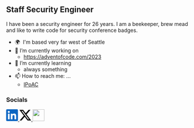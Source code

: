 Staff Security Engineer
-----------------------

I have been a security engineer for 26 years. I am a beekeeper, brew mead and like to write code for security conference badges.

- 🌍  I'm based very far west of Seattle
- 🔭 I’m currently working on 
  -  https://adventofcode.com/2023
- 🌱 I’m currently learning
  - always something
- 📫 How to reach me: ...
  - [IPoAC](https://datatracker.ietf.org/doc/html/rfc2549)

### Socials

<p align="left">
<a href="https://www.linkedin.com/in/pandatrax" target="_blank" rel="noreferrer"> <picture> <source media="(prefers-color-scheme: dark)" srcset="https://raw.githubusercontent.com/pandatrax/pandatrax/main/icons/socials/linkedin-dark.svg" /> <source media="(prefers-color-scheme: light)" srcset="https://raw.githubusercontent.com/pandatrax/pandatrax/main/icons/socials/linkedin.svg" /> <img src="https://raw.githubusercontent.com/pandatrax/pandatrax/main/icons/socials/linkedin.svg" width="32" height="32" /> </picture> </a> 
<a href="https://www.x.com/pandatrax" target="_blank" rel="noreferrer"> <picture> <source media="(prefers-color-scheme: dark)" srcset="https://raw.githubusercontent.com/pandatrax/pandatrax/main/icons/socials/twitter-dark.svg" /> <source media="(prefers-color-scheme: light)" srcset="https://raw.githubusercontent.com/pandatrax/pandatrax/main/icons/socials/twitter.svg" /> <img src="https://raw.githubusercontent.com/pandatrax/pandatrax/main/icons/socials/twitter.svg" width="32" height="32" /> </picture> </a>
<a href="https://infosec.exchange/@pandatrax" target="_blank" rel="noreferrer"> <picture> <source media="(prefers-color-scheme: dark)" srcset="https://www.svgrepo.com/show/331480/mastodon.svg" /> <source media="(prefers-color-scheme: light)" srcset="https://www.svgrepo.com/show/331480/mastodon.svg" /> <img src="https://www.svgrepo.com/show/331480/mastodon.svg" width="32" height="32" /> </picture> </a>
</p>
